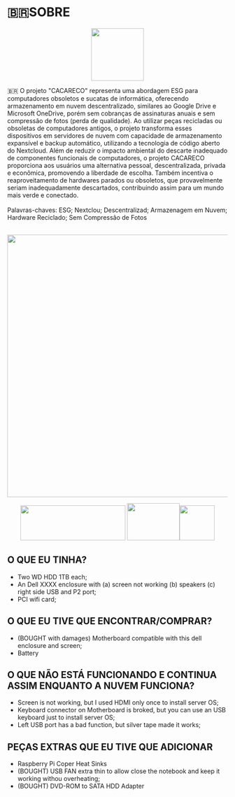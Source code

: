 # :brazil:SOBRE

<p align="center">
   <img src="https://github.com/lstavares84/cacareco/assets/61010791/213227fc-7db1-45de-a144-a402145155d8" width="120" height="120">
</p>

:brazil: O projeto "CACARECO" representa uma abordagem ESG para computadores obsoletos e sucatas de informática, oferecendo armazenamento em nuvem descentralizado, similares ao Google Drive e Microsoft OneDrive, porém sem cobranças de assinaturas anuais e sem compressão de fotos (perda de qualidade). Ao utilizar peças recicladas ou obsoletas de computadores antigos, o projeto transforma esses dispositivos em servidores de nuvem  com capacidade de armazenamento expansível e backup automático, utilizando a tecnologia de código aberto do Nextcloud. Além de reduzir o impacto ambiental do descarte inadequado de componentes funcionais de computadores, o projeto CACARECO proporciona aos usuários uma alternativa pessoal, descentralizada, privada e econômica, promovendo a liberdade de escolha. Também incentiva o reaproveitamento de hardwares parados ou obsoletos, que provavelmente seriam inadequadamente descartados, contribuindo assim para um mundo mais verde e conectado. <br/> 
<br/> 
Palavras-chaves: ESG; Nextclou; Descentralizad; Armazenagem em Nuvem; Hardware Reciclado; Sem Compressão de Fotos<br/> <br/> 

<p align="center">
   <img src="https://github.com/lstavares84/cacareco/assets/61010791/1b78deaf-b7e4-4d58-a402-646813418e28" width="600" height="600">
</p>
<p align="center">
   <img src="https://dietpi.com/images/dietpi-logo_240x80.png" width="240" height="80"> <img src="https://nextcloud.com/wp-content/uploads/2022/11/nextcloud-logo.svg" width="120" height="85"><img src="https://github.com/lstavares84/cacareco/assets/61010791/213227fc-7db1-45de-a144-a402145155d8" width="80" height="80">
</p>
</p>


## O QUE EU TINHA?

* Two WD HDD 1TB each;
* An Dell XXXX enclosure with (a) screen not working (b) speakers (c) right side USB and P2 port;
* PCI wifi card;

## O QUE EU TIVE QUE ENCONTRAR/COMPRAR?
* (BOUGHT with damages) Motherboard compatible with this dell enclosure and screen;
* Battery

## O QUE NÃO ESTÁ FUNCIONANDO E CONTINUA ASSIM ENQUANTO A NUVEM FUNCIONA?
* Screen is not working, but I used HDMI only once to install server OS;
* Keyboard connector on Motherboard is broked, but you can use an USB keyboard just to install server OS;
* Left USB port has a bad function, but silver tape made it works;

## PEÇAS EXTRAS QUE EU TIVE QUE ADICIONAR
* Raspberry Pi Coper Heat Sinks
* (BOUGHT) USB FAN extra thin to allow close the notebook and keep it working withou overheating;
* (BOUGHT) DVD-ROM to SATA HDD Adapter

